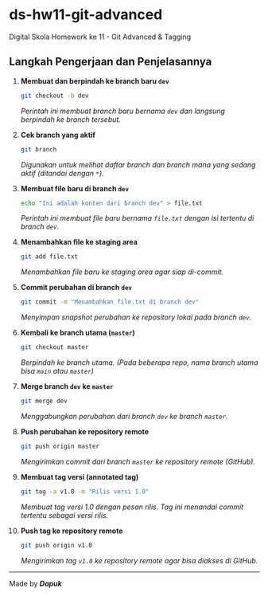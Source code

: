 # ds-hw11-git-advanced
Digital Skola Homework ke 11 - Git Advanced & Tagging

## Langkah Pengerjaan dan Penjelasannya

1. **Membuat dan berpindah ke branch baru `dev`**
   ```bash
   git checkout -b dev
   ```
   *Perintah ini membuat branch baru bernama `dev` dan langsung berpindah ke branch tersebut.*

2. **Cek branch yang aktif**
   ```bash
   git branch
   ```
   *Digunakan untuk melihat daftar branch dan branch mana yang sedang aktif (ditandai dengan `*`).*

3. **Membuat file baru di branch `dev`**
   ```bash
   echo "Ini adalah konten dari branch dev" > file.txt
   ```
   *Perintah ini membuat file baru bernama `file.txt` dengan isi tertentu di branch `dev`.*

4. **Menambahkan file ke staging area**
   ```bash
   git add file.txt
   ```
   *Menambahkan file baru ke staging area agar siap di-commit.*

5. **Commit perubahan di branch `dev`**
   ```bash
   git commit -m "Menambahkan file.txt di branch dev"
   ```
   *Menyimpan snapshot perubahan ke repository lokal pada branch `dev`.*

6. **Kembali ke branch utama (`master`)**
   ```bash
   git checkout master
   ```
   *Berpindah ke branch utama. (Pada beberapa repo, nama branch utama bisa `main` atau `master`)*

7. **Merge branch `dev` ke `master`**
   ```bash
   git merge dev
   ```
   *Menggabungkan perubahan dari branch `dev` ke branch `master`.*

8. **Push perubahan ke repository remote**
   ```bash
   git push origin master
   ```
   *Mengirimkan commit dari branch `master` ke repository remote (GitHub).*

9. **Membuat tag versi (annotated tag)**
   ```bash
   git tag -a v1.0 -m "Rilis versi 1.0"
   ```
   *Membuat tag versi 1.0 dengan pesan rilis. Tag ini menandai commit tertentu sebagai versi rilis.*

10. **Push tag ke repository remote**
    ```bash
    git push origin v1.0
    ```
    *Mengirimkan tag `v1.0` ke repository remote agar bisa diakses di GitHub.*

---

Made by ***Dapuk***
